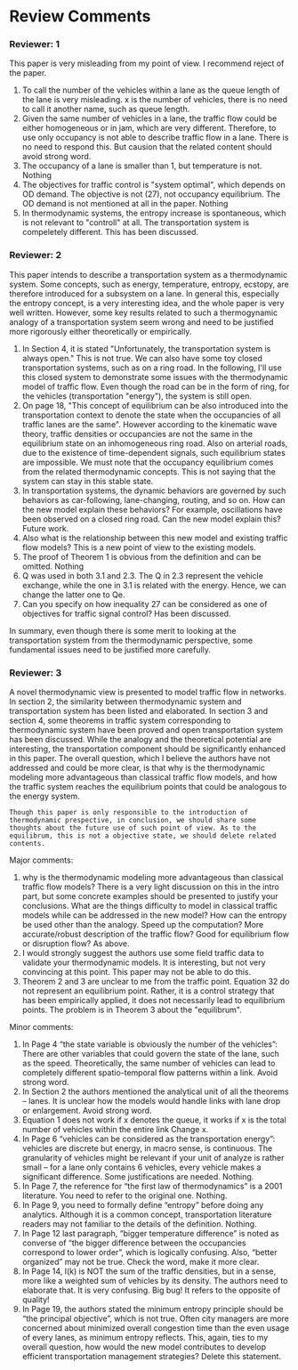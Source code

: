 # Review Comments

### Reviewer: 1

This paper is very misleading from my point of view. I recommend reject of the paper.

1. To call the number of the vehicles within a lane as the queue length of the lane is very misleading.
		x is the number of vehicles, there is no need to call it another name, such as queue length.
2. Given the same number of vehicles in a lane, the traffic flow could be either homogeneous or in jam, which are very different. Therefore, to use only occupancy is not able to describe traffic flow in a lane.
		There is no need to respond this. But causion that the related content should avoid strong word.
2. The occupancy of a lane is smaller than 1, but temperature is not.
		Nothing
3. The objectives for traffic control is "system optimal", which depends on OD demand. The objective is not (27), not occupancy equilibrium. The OD demand is not mentioned at all in the paper.
		Nothing
4. In thermodynamic systems, the entropy increase is spontaneous,  which is not relevant to "controll" at all. The transportation system is compeletely different.
		This has been discussed.

### Reviewer: 2

This paper intends to describe a transportation system as a thermodynamic system. Some concepts, such as energy, temperature, entropy, ecstopy, are therefore introduced for a subsystem on a lane. In general this, especially the entropy concept, is a very interesting idea, and the whole paper is very well written. However, some key results related to such a thermogynamic analogy of a transportation system seem wrong and need to be justified more rigorously either theoretically or empirically.

1. In Section 4, it is stated "Unfortunately, the transportation system is always open." This is not true. We can also have some toy closed transportation systems, such as on a ring road. In the following, I'll use this closed system to demonstrate some issues with the thermodynamic model of traffic flow.
		Even though the road can be in the form of ring, for the vehicles (transportation "energy"), the system is still open.
2. On page 18, "This concept of equilibrium can be also introduced into the transportation context to denote the state when the occupancies of all traffic lanes are the same". However according to the kinematic wave theory, traffic densities or occupancies are not the same in the equilibrium state on an inhomogeneous ring road. Also on arterial roads, due to the existence of time-dependent signals, such equilibrium states are impossible.
		We must note that the occupancy equilibrium comes from the related thermodynamic concepts. This is not saying that the system can stay in this stable state.
3. In transportation systems, the dynamic behaviors are governed by such behaviors as car-following, lane-changing, routing, and so on. How can the new model explain these behaviors? For example, oscillations have been observed on a closed ring road. Can the new model explain this?
		Future work.
4. Also what is the relationship between this new model and existing traffic flow models?
		This is a new point of view to the existing models.
5. The proof of Theorem 1 is obvious from the definition and can be omitted.
		Nothing
6. Q was used in both 3.1 and 2.3.
		The Q in 2.3 represent the vehicle exchange, while the one in 3.1 is related with the energy. Hence, we can change the latter one to Qe.
7. Can you specify on how inequality 27 can be considered as one of objectives for traffic signal control?
		Has been discussed.

In summary, even though there is some merit to looking at the transportation system from the thermodynamic perspective, some fundamental issues need to be justified more carefully.


### Reviewer: 3

A novel thermodynamic view is presented to model traffic flow in networks. In section 2, the similarity between thermodynamic system and transportation system has been listed and elaborated. In section 3 and section 4, some theorems in traffic system corresponding to thermodynamic system have been proved and open transportation system has been discussed. While the analogy and the theoretical potential are interesting, the transportation component should be significantly enhanced in this paper. The overall question, which I believe the authors have not addressed and could be more clear, is that why is the thermodynamic modeling more advantageous than classical traffic flow models, and how the traffic system reaches the equilibrium points that could be analogous to the energy system.

    Though this paper is only responsible to the introduction of thermodynamic prespective, in conclusion, we should share some thoughts about the future use of such point of view. As to the equilibrum, this is not a objective state, we should delete related contents.

Major comments:

1. why is the thermodynamic modeling more advantageous than classical traffic flow models? There is a very light discussion on this in the intro part, but some concrete examples should be presented to justify your conclusions. What are the things difficulty to model in classical traffic models while can be addressed in the new model? How can the entropy be used other than the analogy. Speed up the computation? More accurate/robust description of the traffic flow? Good for equilibrium flow or disruption flow?
		As above.
2. I would strongly suggest the authors use some field traffic data to validate your thermodynamic models. It is interesting, but not very convincing at this point.
		This paper may not be able to do this.
3. Theorem 2 and 3 are unclear to me from the traffic point. Equation 32 do not represent an equilibrium point. Rather, it is a control strategy that has been empirically applied, it does not necessarily lead to equilibrium points.
		The problem is in Theorem 3 about the "equilibrum".

Minor comments:

1. In Page 4 “the state variable is obviously the number of the vehicles”: There are other variables that could govern the state of the lane, such as the speed. Theoretically, the same number of vehicles can lead to completely different spatio-temporal flow patterns within a link.
		Avoid strong word.
2. In Section 2 the authors mentioned the analytical unit of all the theorems – lanes. It is unclear how the models would handle links with lane drop or enlargement.
		Avoid strong word.
3. Equation 1 does not work if x denotes the queue, it works if x is the total number of vehicles within the entire link
		Change x.
4. In Page 6 “vehicles can be considered as the transportation energy”: vehicles are discrete but energy, in macro sense, is continuous. The granularity of vehicles might be relevant if your unit of analyze is rather small – for a lane only contains 6 vehicles, every vehicle makes a significant difference. Some justifications are needed.
		Nothing.
5. In Page 7, the reference for “the first law of thermodynamics” is a 2001 literature. You need to refer to the original one.
		Nothing.
6. In Page 9, you need to formally define “entropy” before doing any analytics. Although it is a common concept, transportation literature readers may not familiar to the details of the definition.
		Nothing.
7. In Page 12 last paragraph, “bigger temperature difference” is noted as converse of “the bigger difference between the occupancies correspond to lower order”, which is logically confusing. Also, “better organized” may not be true.
		Check the word, make it more clear.
8. In Page 14, I(k) is NOT the sum of the traffic densities, but in a sense, more like a weighted sum of vehicles by its density. The authors need to elaborate that. It is very confusing.
		Big bug! It refers to the opposite of quality!
9. In Page 19, the authors stated the minimum entropy principle should be “the principal objective”, which is not true. Often city managers are more concerned about minimized overall congestion time than the even usage of every lanes, as minimum entropy reflects. This, again, ties to my overall question, how would the new model contributes to develop efficient transportation management strategies?
		Delete this statement.
